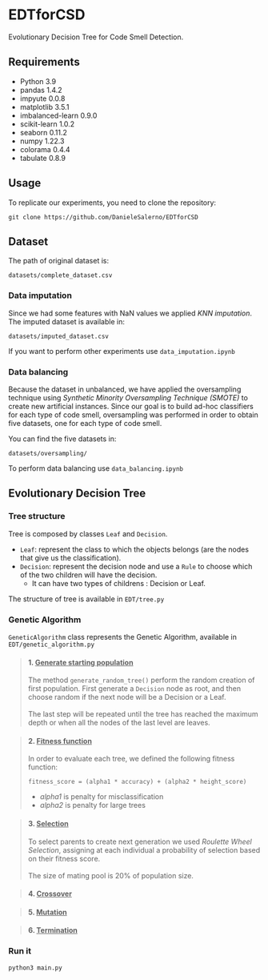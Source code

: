 # EDTforCSD
Evolutionary Decision Tree for Code Smell Detection.

## Requirements
* Python 3.9
* pandas 1.4.2
* impyute 0.0.8
* matplotlib 3.5.1
* imbalanced-learn 0.9.0
* scikit-learn 1.0.2
* seaborn 0.11.2
* numpy 1.22.3
* colorama 0.4.4
* tabulate 0.8.9

## Usage
To replicate our experiments, you need to clone the repository:
```
git clone https://github.com/DanieleSalerno/EDTforCSD
```

## Dataset
The path of original dataset is:
```
datasets/complete_dataset.csv
```

### Data imputation
Since we had some features with NaN values we applied *KNN imputation*. The imputed dataset is available in:
```
datasets/imputed_dataset.csv
```
If you want to perform other experiments use ``data_imputation.ipynb``


### Data balancing
Because the dataset in unbalanced, we have applied the oversampling technique using *Synthetic Minority Oversampling Technique (SMOTE)* to create new artificial instances.
Since our goal is to build ad-hoc classifiers for each type of code smell, oversampling was performed in order to obtain five datasets, one for each type of code smell.

You can find the five datasets in:
```
datasets/oversampling/
```
To perform data balancing use ``data_balancing.ipynb``

## Evolutionary Decision Tree

### Tree structure
Tree is composed by classes ``Leaf`` and ``Decision``.

 * ``Leaf``: represent the class to which the objects belongs (are the nodes that give us the classification).
 * ``Decision``: represent the decision node and use a ``Rule`` to choose which of the two children will have the decision.
   * It can have two types of childrens : Decision or Leaf.

The structure of tree is available in ``EDT/tree.py``



### Genetic Algorithm
``GeneticAlgorithm`` class represents the Genetic Algorithm, available in ``EDT/genetic_algorithm.py`` 

>#### 1. <u>Generate starting population</u>
>The method ``generate_random_tree()`` perform the random creation of first population. First generate a ``Decision`` node as root, and then choose random if the next node will be a Decision or a Leaf. <br><br>
>The last step will be repeated until the tree has reached the maximum depth or when all the nodes of the last level are leaves.


>#### 2. <u>Fitness function</u>
>In order to evaluate each tree, we defined the following fitness function:
>```
>fitness_score = (alpha1 * accuracy) + (alpha2 * height_score)
> ```
>* *alpha1* is penalty for misclassification
>* *alpha2* is penalty for large trees


>#### 3. <u>Selection</u>
> To select parents to create next generation we used *Roulette Wheel Selection*, assigning at each individual a probability of selection based on their fitness score. <br><br>
> The size of mating pool is 20% of population size.

>#### 4. <u>Crossover</u>


>#### 5. <u>Mutation</u>


>#### 6. <u>Termination</u>


### Run it
```
python3 main.py
```